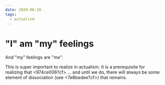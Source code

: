 ```yaml
---
date: 2020-06-28
tags:
  - actualism
---
```


# "I" am "my" feelings

And "my" feelings are "me". 

This is super important to realize in actualism. It is a prerequisite for realizing that <974ce006?cf> ... and until we do, there will always be some element of dissociation (see <7e8bedee?cf>) that remains.

